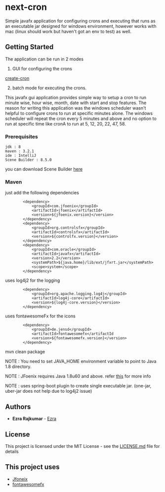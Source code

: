 # next-cron

Simple javafx application for configuring crons and executing that runs as an executable jar designed for windows environment, however works with mac (linux should work but haven't got an env to test) as well. 

## Getting Started

The application can be run in 2 modes
1. GUI for configuring the crons

[create-cron](create-cron-1.gif) 

2. batch mode for executing the crons.

This javafx gui application provides simple way to setup a cron to run minute wise, hour wise, month, date with start and stop features.
The reason for writing this application was the windows scheduler wasn't helpful to configure crons to run at specific minutes alone. 
The windows scheduler will repeat the cron every 5 minutes and above and no option to run at specific time like cronA to run at 5, 12, 20, 22, 47, 58.

### Prerequisites

```
jdk : 8
maven : 3.2.1
ide : IntelliJ
Scene Builder : 8.5.0
```

you can download Scene Builder [here](https://gluonhq.com/products/scene-builder)

### Maven

just add the following dependencies 
```
        <dependency>
            <groupId>com.jfoenix</groupId>
            <artifactId>jfoenix</artifactId>
            <version>${jfoenix.version}</version>
        </dependency>
        <dependency>
            <groupId>org.controlsfx</groupId>
            <artifactId>controlsfx</artifactId>
            <version>${controlfx.version}</version>
        </dependency>
        <dependency>
            <groupId>com.oracle</groupId>
            <artifactId>javafx</artifactId>
            <version>2.2</version>
            <systemPath>${java.home}/lib/ext/jfxrt.jar</systemPath>
            <scope>system</scope>
        </dependency>
```

uses log4j2 for the logging 

```
        <dependency>
            <groupId>org.apache.logging.log4j</groupId>
            <artifactId>log4j-core</artifactId>
            <version>${log4j-core.version}</version>
        </dependency>
```

uses fontawesomeFx for the icons

```
        <dependency>
            <groupId>de.jensd</groupId>
            <artifactId>fontawesomefx</artifactId
            <version>${fontawesomefx.version}</version>
        </dependency>
```

mvn clean package 

NOTE : You need to set JAVA_HOME environment variable to point to Java 1.8 directory.

NOTE : JFoenix requires Java 1.8u60 and above. refer [this](https://github.com/jfoenixadmin/JFoenix) for more info

NOTE : uses spring-boot plugin to create single executable jar. (one-jar, uber-jar does not help due to log4j2 issue)

## Authors

* **Ezra Rajkumar** - [Ezra](https://github.com/ezra-moses)


## License

This project is licensed under the MIT License - see the [LICENSE.md](LICENSE.md) file for details

## This project uses

* [Jfoneix](https://github.com/jfoenixadmin/JFoenix) 
* [fontawesomefx](https://www.jensd.de/wordpress/?p=2588)

